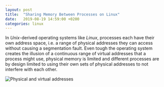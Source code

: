 ```yaml
---
layout: post
title:  "Sharing Memory Between Processes on Linux"
date:   2019-08-19 14:59:00 +0200
categories: linux
---
```


In *Unix*-derived operating systems like *Linux*, processes each have their own address space, i.e. a range of physical addresses they can access without causing a segmentation fault. Even tough the operating system creates the illusion of a continuous range of virtual addresses that a process might use, physical memory is limited and different processes are by design limited to using their own sets of physical addresses to not interfere with each other.

![Physical and virtual addresses](../../../../assets/addresses.png)
